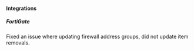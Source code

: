 
#### Integrations

##### FortiGate
Fixed an issue where updating firewall address groups, did not update item removals.